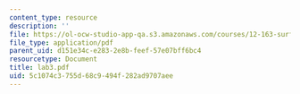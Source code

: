```yaml
---
content_type: resource
description: ''
file: https://ol-ocw-studio-app-qa.s3.amazonaws.com/courses/12-163-surface-processes-and-landscape-evolution-fall-2004/5c1074c3755d68c9494f282ad9707aee_lab3.pdf
file_type: application/pdf
parent_uid: d151e34c-e283-2e8b-feef-57e07bff6bc4
resourcetype: Document
title: lab3.pdf
uid: 5c1074c3-755d-68c9-494f-282ad9707aee
---
```

